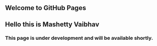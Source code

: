 ~~~



~~~


## Welcome to GitHub Pages

## Hello this is Mashetty Vaibhav

### This page is under development and will be available shortly.


